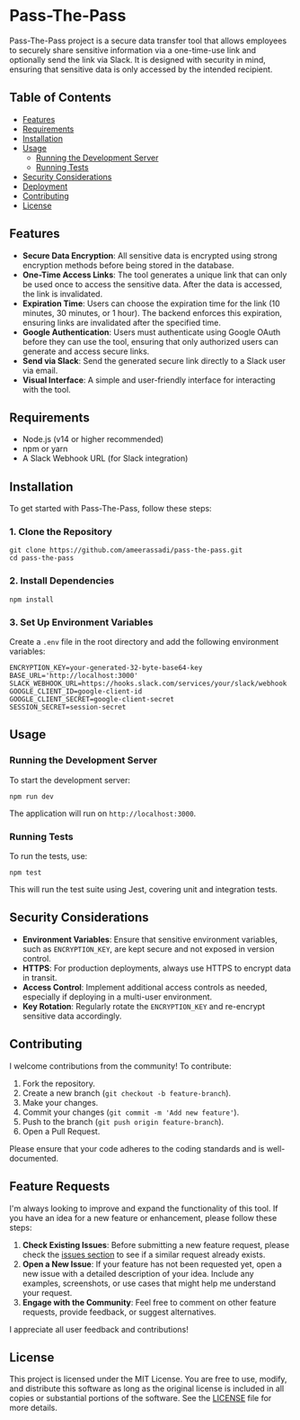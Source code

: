 # Pass-The-Pass

Pass-The-Pass project is a secure data transfer tool that allows employees to securely share sensitive information via a one-time-use link and optionally send the link via Slack. It is designed with security in mind, ensuring that sensitive data is only accessed by the intended recipient.

## Table of Contents

- [Features](#features)
- [Requirements](#requirements)
- [Installation](#installation)
- [Usage](#usage)
  - [Running the Development Server](#running-the-development-server)
  - [Running Tests](#running-tests)
- [Security Considerations](#security-considerations)
- [Deployment](#deployment)
- [Contributing](#contributing)
- [License](#license)

## Features

- **Secure Data Encryption**: All sensitive data is encrypted using strong encryption methods before being stored in the database.
- **One-Time Access Links**: The tool generates a unique link that can only be used once to access the sensitive data. After the data is accessed, the link is invalidated.
- **Expiration Time**: Users can choose the expiration time for the link (10 minutes, 30 minutes, or 1 hour). The backend enforces this expiration, ensuring links are invalidated after the specified time.
- **Google Authentication**: Users must authenticate using Google OAuth before they can use the tool, ensuring that only authorized users can generate and access secure links.
- **Send via Slack**: Send the generated secure link directly to a Slack user via email.
- **Visual Interface**: A simple and user-friendly interface for interacting with the tool.



## Requirements

- Node.js (v14 or higher recommended)
- npm or yarn
- A Slack Webhook URL (for Slack integration)

## Installation

To get started with Pass-The-Pass, follow these steps:

### 1. Clone the Repository

```
git clone https://github.com/ameerassadi/pass-the-pass.git
cd pass-the-pass
```

### 2. Install Dependencies
```
npm install
```

### 3. Set Up Environment Variables

Create a `.env` file in the root directory and add the following environment variables:
```
ENCRYPTION_KEY=your-generated-32-byte-base64-key
BASE_URL='http://localhost:3000'
SLACK_WEBHOOK_URL=https://hooks.slack.com/services/your/slack/webhook
GOOGLE_CLIENT_ID=google-client-id
GOOGLE_CLIENT_SECRET=google-client-secret
SESSION_SECRET=session-secret
```

## Usage

### Running the Development Server

To start the development server:
```
npm run dev
```
The application will run on `http://localhost:3000`.

### Running Tests

To run the tests, use:
```
npm test
```
This will run the test suite using Jest, covering unit and integration tests.

## Security Considerations

- **Environment Variables**: Ensure that sensitive environment variables, such as `ENCRYPTION_KEY`, are kept secure and not exposed in version control.
- **HTTPS**: For production deployments, always use HTTPS to encrypt data in transit.
- **Access Control**: Implement additional access controls as needed, especially if deploying in a multi-user environment.
- **Key Rotation**: Regularly rotate the `ENCRYPTION_KEY` and re-encrypt sensitive data accordingly.

## Contributing

I welcome contributions from the community! To contribute:

1. Fork the repository.
2. Create a new branch (`git checkout -b feature-branch`).
3. Make your changes.
4. Commit your changes (`git commit -m 'Add new feature'`).
5. Push to the branch (`git push origin feature-branch`).
6. Open a Pull Request.

Please ensure that your code adheres to the coding standards and is well-documented.

## Feature Requests

I'm always looking to improve and expand the functionality of this tool. If you have an idea for a new feature or enhancement, please follow these steps:

1. **Check Existing Issues**: Before submitting a new feature request, please check the [issues section](https://github.com/ameerassadi/pass-the-pass/issues) to see if a similar request already exists.
2. **Open a New Issue**: If your feature has not been requested yet, open a new issue with a detailed description of your idea. Include any examples, screenshots, or use cases that might help me understand your request.
3. **Engage with the Community**: Feel free to comment on other feature requests, provide feedback, or suggest alternatives.

I appreciate all user feedback and contributions!

## License

This project is licensed under the MIT License. You are free to use, modify, and distribute this software as long as the original license is included in all copies or substantial portions of the software. See the [LICENSE](LICENSE) file for more details.
